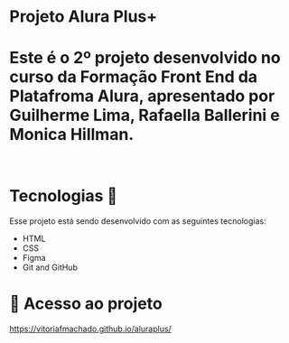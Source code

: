 
# Projeto Alura Plus+
<h1>Este é o 2º projeto desenvolvido no curso da Formação Front End da Platafroma Alura, apresentado por Guilherme Lima, Rafaella Ballerini e Monica Hillman.</h1>

<br>


 # Tecnologias 🚀
Esse projeto está sendo desenvolvido com as seguintes tecnologias:
<ul>
 <li>
HTML
   </li>

<li>CSS</li>
<li>Figma</li>
<li>Git and GitHub</li>

</ul>

# 📁 Acesso ao projeto
https://vitoriafmachado.github.io/aluraplus/
